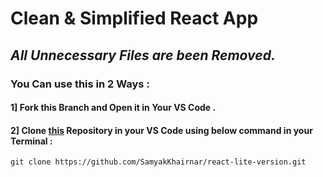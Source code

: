 # Clean & Simplified React App

## *All Unnecessary Files are been Removed.*

### You Can use this in 2 Ways  : 
#### 1] Fork this Branch and Open it in Your VS Code .
#### 2] Clone [this](https://github.com/SamyakKhairnar/react-lite-version.git) Repository in your VS Code using below command in your Terminal :

`git clone https://github.com/SamyakKhairnar/react-lite-version.git`